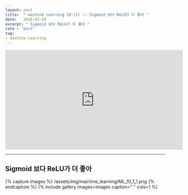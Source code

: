 ```yaml
---
layout: post
title:  " machine Learning 10-(1) :: Sigmoid 보다 ReLU가 더 좋아 "
date:   2018-02-20
excerpt: " Sigmoid 보다 ReLU가 더 좋아 "
cate : "post"
tag:
- machine Learning
---
```


<iframe width="560" height="315" src="https://www.youtube.com/embed/cKtg_fpw88c" frameborder="0" allow="autoplay; encrypted-media" allowfullscreen></iframe>


---


## Sigmoid 보다 ReLU가 더 좋아

{% capture images %}
/assets/img/machine_learning/ML_10_1_1.png
{% endcapture %}
{% include gallery images=images caption=" " cols=1 %}

